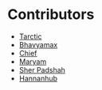 # Contributors

<!--

Enter your name and GitHub URL below in this format:
-[name](github-url)

-->


- [Tarctic](https://github.com/Tarctic)
- [Bhavyamax](https://github.com/bhavyamax)
- [Chief](https://github.com/chiefsohan)
- [Maryam](https://github.com/maryambsq)
- [Sher Padshah](https://github.com/SherAhmadzai)
- [Hannanhub](https://github.com/hannanhub)
